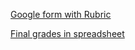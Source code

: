 [Google form with Rubric](https://docs.google.com/forms/d/1NwnX4mh0ORRhCRnYbu9ZQRwqNZaXACEMUq6nNAwU4XA/edit)

[Final grades in spreadsheet](https://docs.google.com/spreadsheets/d/15-UjQE_T8XZhuqPkMq0cfGzHLwN7aJGVKtktewEWOIk/edit#gid=1778291154)
